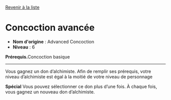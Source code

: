 [Revenir à la liste](list.md)

# Concoction avancée

 * **Nom d'origine** : Advanced Concoction
 * **Niveau** : 6


<p><strong>Prérequis.</strong>Concoction basique</p>
<hr>
<p>Vous gagnez un don d’alchimiste. Afin de remplir ses prérequis, votre niveau d’alchimiste est égal à la moitié de votre niveau de personnage</p>
<p><strong>Spécial</strong> Vous pouvez sélectionner ce don plus d’une fois. À chaque fois, vous gagnez un nouveau don d’alchimiste.</p>
